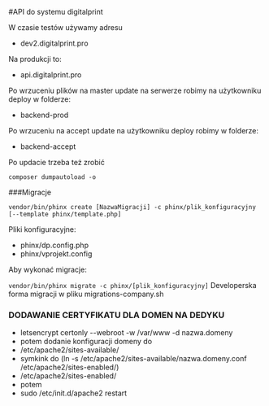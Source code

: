 #API do systemu digitalprint

W czasie testów używamy adresu 
- dev2.digitalprint.pro

Na produkcji to:
- api.digitalprint.pro

Po wrzuceniu plików na master update na serwerze robimy na użytkowniku deploy w folderze:
- backend-prod

Po wrzuceniu na accept update na użytkowniku deploy robimy w folderze:
- backend-accept

Po updacie trzeba też zrobić

```composer dumpautoload -o```

###Migracje

```vendor/bin/phinx create [NazwaMigracji] -c phinx/plik_konfiguracyjny [--template phinx/template.php]```

Pliki konfiguracyjne:
 - phinx/dp.config.php
 - phinx/vprojekt.config
 
 Aby wykonać migracje:
 
 ```vendor/bin/phinx migrate -c phinx/[plik_konfiguracyjny]```
 Developerska forma migracji w pliku migrations-company.sh
 
### DODAWANIE CERTYFIKATU DLA DOMEN NA DEDYKU ###
 - letsencrypt certonly --webroot -w /var/www -d nazwa.domeny
 - potem dodanie konfiguracji domeny do 
 - /etc/apache2/sites-available/
 - symkink do (ln -s /etc/apache2/sites-available/nazwa.domeny.conf /etc/apache2/sites-enabled/)
 - /etc/apache2/sites-enabled/
 - potem
 - sudo /etc/init.d/apache2 restart
###
